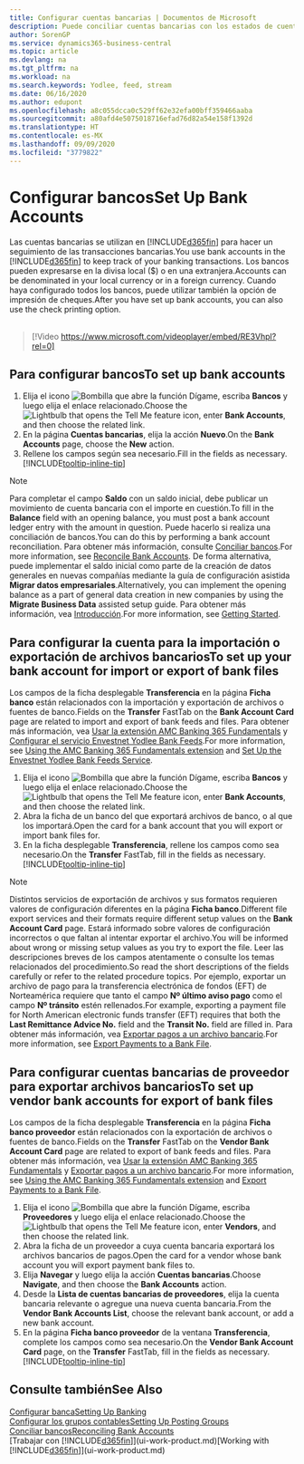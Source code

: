 ```yaml
---
title: Configurar cuentas bancarias | Documentos de Microsoft
description: Puede conciliar cuentas bancarias con los estados de cuenta del banco.
author: SorenGP
ms.service: dynamics365-business-central
ms.topic: article
ms.devlang: na
ms.tgt_pltfrm: na
ms.workload: na
ms.search.keywords: Yodlee, feed, stream
ms.date: 06/16/2020
ms.author: edupont
ms.openlocfilehash: a8c055dcca0c529ff62e32efa00bff359466aaba
ms.sourcegitcommit: a80afd4e5075018716efad76d82a54e158f1392d
ms.translationtype: HT
ms.contentlocale: es-MX
ms.lasthandoff: 09/09/2020
ms.locfileid: "3779822"
---
```

# <a name="set-up-bank-accounts"></a><span data-ttu-id="a9523-103">Configurar bancos</span><span class="sxs-lookup"><span data-stu-id="a9523-103">Set Up Bank Accounts</span></span>
<span data-ttu-id="a9523-104">Las cuentas bancarias se utilizan en [!INCLUDE[d365fin](includes/d365fin_md.md)] para hacer un seguimiento de las transacciones bancarias.</span><span class="sxs-lookup"><span data-stu-id="a9523-104">You use bank accounts in the [!INCLUDE[d365fin](includes/d365fin_md.md)] to keep track of your banking transactions.</span></span> <span data-ttu-id="a9523-105">Los bancos pueden expresarse en la divisa local ($) o en una extranjera.</span><span class="sxs-lookup"><span data-stu-id="a9523-105">Accounts can be denominated in your local currency or in a foreign currency.</span></span> <span data-ttu-id="a9523-106">Cuando haya configurado todos los bancos, puede utilizar también la opción de impresión de cheques.</span><span class="sxs-lookup"><span data-stu-id="a9523-106">After you have set up bank accounts, you can also use the check printing option.</span></span><br><br>  

> [!Video https://www.microsoft.com/videoplayer/embed/RE3Vhpl?rel=0]

## <a name="to-set-up-bank-accounts"></a><span data-ttu-id="a9523-107">Para configurar bancos</span><span class="sxs-lookup"><span data-stu-id="a9523-107">To set up bank accounts</span></span>
1. <span data-ttu-id="a9523-108">Elija el icono ![Bombilla que abre la función Dígame](media/ui-search/search_small.png "Dígame qué desea hacer"), escriba **Bancos** y luego elija el enlace relacionado.</span><span class="sxs-lookup"><span data-stu-id="a9523-108">Choose the ![Lightbulb that opens the Tell Me feature](media/ui-search/search_small.png "Tell me what you want to do") icon, enter **Bank Accounts**, and then choose the related link.</span></span>
2. <span data-ttu-id="a9523-109">En la página **Cuentas bancarias**, elija la acción **Nuevo**.</span><span class="sxs-lookup"><span data-stu-id="a9523-109">On the **Bank Accounts** page, choose the **New** action.</span></span>
3. <span data-ttu-id="a9523-110">Rellene los campos según sea necesario.</span><span class="sxs-lookup"><span data-stu-id="a9523-110">Fill in the fields as necessary.</span></span> [!INCLUDE[tooltip-inline-tip](includes/tooltip-inline-tip_md.md)]

> [!NOTE]
> <span data-ttu-id="a9523-111">Para completar el campo **Saldo** con un saldo inicial, debe publicar un movimiento de cuenta bancaria con el importe en cuestión.</span><span class="sxs-lookup"><span data-stu-id="a9523-111">To fill in the **Balance** field with an opening balance, you must post a bank account ledger entry with the amount in question.</span></span> <span data-ttu-id="a9523-112">Puede hacerlo si realiza una conciliación de bancos.</span><span class="sxs-lookup"><span data-stu-id="a9523-112">You can do this by performing a bank account reconciliation.</span></span> <span data-ttu-id="a9523-113">Para obtener más información, consulte [Conciliar bancos](bank-how-reconcile-bank-accounts-separately.md).</span><span class="sxs-lookup"><span data-stu-id="a9523-113">For more information, see [Reconcile Bank Accounts](bank-how-reconcile-bank-accounts-separately.md).</span></span> <span data-ttu-id="a9523-114">De forma alternativa, puede implementar el saldo inicial como parte de la creación de datos generales en nuevas compañías mediante la guía de configuración asistida **Migrar datos empresariales**.</span><span class="sxs-lookup"><span data-stu-id="a9523-114">Alternatively, you can implement the opening balance as a part of general data creation in new companies by using the **Migrate Business Data** assisted setup guide.</span></span> <span data-ttu-id="a9523-115">Para obtener más información, vea [Introducción](product-get-started.md).</span><span class="sxs-lookup"><span data-stu-id="a9523-115">For more information, see [Getting Started](product-get-started.md).</span></span>

## <a name="to-set-up-your-bank-account-for-import-or-export-of-bank-files"></a><span data-ttu-id="a9523-116">Para configurar la cuenta para la importación o exportación de archivos bancarios</span><span class="sxs-lookup"><span data-stu-id="a9523-116">To set up your bank account for import or export of bank files</span></span>
<span data-ttu-id="a9523-117">Los campos de la ficha desplegable **Transferencia** en la página **Ficha banco** están relacionados con la importación y exportación de archivos o fuentes de banco.</span><span class="sxs-lookup"><span data-stu-id="a9523-117">Fields on the **Transfer** FastTab on the **Bank Account Card** page are related to import and export of bank feeds and files.</span></span> <span data-ttu-id="a9523-118">Para obtener más información, vea [Usar la extensión AMC Banking 365 Fundamentals](ui-extensions-amc-banking.md) y [Configurar el servicio Envestnet Yodlee Bank Feeds](bank-how-setup-bank-statement-service.md).</span><span class="sxs-lookup"><span data-stu-id="a9523-118">For more information, see [Using the AMC Banking 365 Fundamentals extension](ui-extensions-amc-banking.md) and [Set Up the Envestnet Yodlee Bank Feeds Service](bank-how-setup-bank-statement-service.md).</span></span>

1. <span data-ttu-id="a9523-119">Elija el icono ![Bombilla que abre la función Dígame](media/ui-search/search_small.png "Dígame qué desea hacer"), escriba **Bancos** y luego elija el enlace relacionado.</span><span class="sxs-lookup"><span data-stu-id="a9523-119">Choose the ![Lightbulb that opens the Tell Me feature](media/ui-search/search_small.png "Tell me what you want to do") icon, enter **Bank Accounts**, and then choose the related link.</span></span>
2. <span data-ttu-id="a9523-120">Abra la ficha de un banco del que exportará archivos de banco, o al que los importará.</span><span class="sxs-lookup"><span data-stu-id="a9523-120">Open the card for a bank account that you will export or import bank files for.</span></span>
3. <span data-ttu-id="a9523-121">En la ficha desplegable **Transferencia**, rellene los campos como sea necesario.</span><span class="sxs-lookup"><span data-stu-id="a9523-121">On the **Transfer** FastTab, fill in the fields as necessary.</span></span> [!INCLUDE[tooltip-inline-tip](includes/tooltip-inline-tip_md.md)]

> [!NOTE]  
>   <span data-ttu-id="a9523-122">Distintos servicios de exportación de archivos y sus formatos requieren valores de configuración diferentes en la página **Ficha banco**.</span><span class="sxs-lookup"><span data-stu-id="a9523-122">Different file export services and their formats require different setup values on the **Bank Account Card** page.</span></span> <span data-ttu-id="a9523-123">Estará informado sobre valores de configuración incorrectos o que faltan al intentar exportar el archivo.</span><span class="sxs-lookup"><span data-stu-id="a9523-123">You will be informed about wrong or missing setup values as you try to export the file.</span></span> <span data-ttu-id="a9523-124">Leer las descripciones breves de los campos atentamente o consulte los temas relacionados del procedimiento.</span><span class="sxs-lookup"><span data-stu-id="a9523-124">So read the short descriptions of the fields carefully or refer to the related procedure topics.</span></span> <span data-ttu-id="a9523-125">Por ejemplo, exportar un archivo de pago para la transferencia electrónica de fondos (EFT) de Norteamérica requiere que tanto el campo **Nº último aviso pago** como el campo **Nº tránsito** estén rellenados.</span><span class="sxs-lookup"><span data-stu-id="a9523-125">For example, exporting a payment file for North American electronic funds transfer (EFT) requires that both the **Last Remittance Advice No.** field and the **Transit No.** field are filled in.</span></span> <span data-ttu-id="a9523-126">Para obtener más información, vea [Exportar pagos a un archivo bancario](finance-make-payments-with-bank-data-conversion-service-or-sepa-credit-transfer.md#exporting-payments-to-a-bank-file).</span><span class="sxs-lookup"><span data-stu-id="a9523-126">For more information, see [Export Payments to a Bank File](finance-make-payments-with-bank-data-conversion-service-or-sepa-credit-transfer.md#exporting-payments-to-a-bank-file).</span></span>

## <a name="to-set-up-vendor-bank-accounts-for-export-of-bank-files"></a><span data-ttu-id="a9523-127">Para configurar cuentas bancarias de proveedor para exportar archivos bancarios</span><span class="sxs-lookup"><span data-stu-id="a9523-127">To set up vendor bank accounts for export of bank files</span></span>

<span data-ttu-id="a9523-128">Los campos de la ficha desplegable **Transferencia** en la página **Ficha banco proveedor** están relacionados con la exportación de archivos o fuentes de banco.</span><span class="sxs-lookup"><span data-stu-id="a9523-128">Fields on the **Transfer** FastTab on the **Vendor Bank Account Card** page are related to export of bank feeds and files.</span></span> <span data-ttu-id="a9523-129">Para obtener más información, vea [Usar la extensión AMC Banking 365 Fundamentals](ui-extensions-amc-banking.md) y [Exportar pagos a un archivo bancario](finance-make-payments-with-bank-data-conversion-service-or-sepa-credit-transfer.md#exporting-payments-to-a-bank-file).</span><span class="sxs-lookup"><span data-stu-id="a9523-129">For more information, see [Using the AMC Banking 365 Fundamentals extension](ui-extensions-amc-banking.md) and [Export Payments to a Bank File](finance-make-payments-with-bank-data-conversion-service-or-sepa-credit-transfer.md#exporting-payments-to-a-bank-file).</span></span>

1. <span data-ttu-id="a9523-130">Elija el icono ![Bombilla que abre la función Dígame](media/ui-search/search_small.png "Dígame qué desea hacer"), escriba **Proveedores** y luego elija el enlace relacionado.</span><span class="sxs-lookup"><span data-stu-id="a9523-130">Choose the ![Lightbulb that opens the Tell Me feature](media/ui-search/search_small.png "Tell me what you want to do") icon, enter **Vendors**, and then choose the related link.</span></span>
2. <span data-ttu-id="a9523-131">Abra la ficha de un proveedor a cuya cuenta bancaria exportará los archivos bancarios de pagos.</span><span class="sxs-lookup"><span data-stu-id="a9523-131">Open the card for a vendor whose bank account you will export payment bank files to.</span></span>
3. <span data-ttu-id="a9523-132">Elija **Navegar** y luego elija la acción **Cuentas bancarias**.</span><span class="sxs-lookup"><span data-stu-id="a9523-132">Choose **Navigate**, and then choose the **Bank Accounts** action.</span></span>
4. <span data-ttu-id="a9523-133">Desde la **Lista de cuentas bancarias de proveedores**, elija la cuenta bancaria relevante o agregue una nueva cuenta bancaria.</span><span class="sxs-lookup"><span data-stu-id="a9523-133">From the **Vendor Bank Accounts List**, choose the relevant bank account, or add a new bank account.</span></span>  
5. <span data-ttu-id="a9523-134">En la página **Ficha banco proveedor** de la ventana **Transferencia**, complete los campos como sea necesario.</span><span class="sxs-lookup"><span data-stu-id="a9523-134">On the **Vendor Bank Account Card** page, on the **Transfer** FastTab, fill in the fields as necessary.</span></span> [!INCLUDE[tooltip-inline-tip](includes/tooltip-inline-tip_md.md)]

## <a name="see-also"></a><span data-ttu-id="a9523-135">Consulte también</span><span class="sxs-lookup"><span data-stu-id="a9523-135">See Also</span></span>

[<span data-ttu-id="a9523-136">Configurar banca</span><span class="sxs-lookup"><span data-stu-id="a9523-136">Setting Up Banking</span></span>](bank-setup-banking.md)  
[<span data-ttu-id="a9523-137">Configurar los grupos contables</span><span class="sxs-lookup"><span data-stu-id="a9523-137">Setting Up Posting Groups</span></span>](finance-posting-groups.md)  
[<span data-ttu-id="a9523-138">Conciliar bancos</span><span class="sxs-lookup"><span data-stu-id="a9523-138">Reconciling Bank Accounts</span></span>](bank-manage-bank-accounts.md)  
<span data-ttu-id="a9523-139">[Trabajar con [!INCLUDE[d365fin](includes/d365fin_md.md)]](ui-work-product.md)</span><span class="sxs-lookup"><span data-stu-id="a9523-139">[Working with [!INCLUDE[d365fin](includes/d365fin_md.md)]](ui-work-product.md)</span></span>
